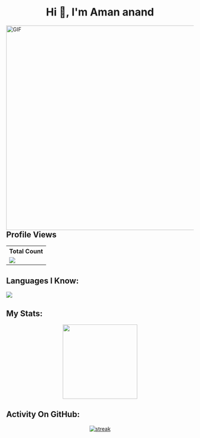 <h1 align="center">Hi 👋, I'm Aman anand</h1>


<img style="width:550px;" align="right" alt="GIF" src="https://media.giphy.com/media/836HiJc7pgzy8iNXCn/giphy.gif" />

## Profile Views


  <table>
    <tr>
      <!-- <th>Profile Views</th> -->
      <th>Total Count</th>
    </tr>
    <tr>
      <!-- <td>
        <div align="center">
          <a href="https://github.com/Thinkright20"><img src="https://github.com/Thinkright20.png" alt="@Thinkright20" width="52" /></a>
          <br />
          <a align="center" href="https://github.com/thinkright20"><b>Thinkright20</b></a>
        </b>
      </td> -->
      <!-- Profile Views -->
      <td>
         <a href="https://github.com/PulsatingGenius"> <img src="https://komarev.com/ghpvc/?username=PulsatingGenius&style=for-the-badge&color=brightgreen"> </a>
      </td>
    </tr>
  </table>


## Languages I Know:

<p align="left"> <a href="https://github.com/PulsatingGenius"><img src="https://skillicons.dev/icons?i=vscode,java,replit,github,css,html,js,bots"> </a> </p>

## My Stats:
<p align="center">
<img height="200px" src="https://github-readme-stats.vercel.app/api?username=PulsatingGenius&hide_border=true&show_icons=true&count_private=true&theme=dracula&bg_color=151515">
</p>

## Activity On GitHub:

<p align="center">
  <a href="https://github.com/PulsatingGenius">      
<img title="stats" alt="streak" src="https://github-readme-streak-stats.herokuapp.com/?user=PulsatingGenius&theme=dark&hide_border=true&stroke=f53b3b"/>
</a> 

